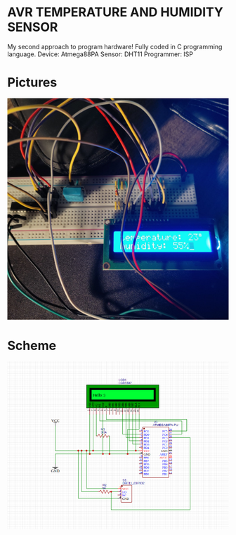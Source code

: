 # AVR TEMPERATURE AND HUMIDITY SENSOR

My second approach to program hardware!
Fully coded in C programming language.
Device: Atmega88PA
Sensor: DHT11
Programmer: ISP

# Pictures
![](https://raw.githubusercontent.com/Patryk404/avr_temperature_and_humidity_sensor/main/pictures/1.jpg)
# Scheme
![](https://raw.githubusercontent.com/Patryk404/avr_temperature_and_humidity_sensor/main/pictures/scheme.png)

